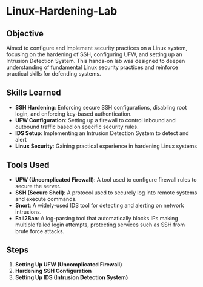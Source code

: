# Linux-Hardening-Lab

## Objective

Aimed to configure and implement security practices on a Linux system, focusing on the hardening of SSH, configuring UFW, and setting up an Intrusion Detection System. This hands-on lab was designed to deepen understanding of fundamental Linux security practices and reinforce practical skills for defending systems.

## Skills Learned

- **SSH Hardening**: Enforcing secure SSH configurations, disabling root login, and enforcing key-based authentication.
- **UFW Configuration**: Setting up a firewall to control inbound and outbound traffic based on specific security rules.
- **IDS Setup**: Implementing an Intrusion Detection System to detect and alert 
- **Linux Security**: Gaining practical experience in hardening Linux systems

## Tools Used

- **UFW (Uncomplicated Firewall)**: A tool used to configure firewall rules to secure the server.
- **SSH (Secure Shell)**: A protocol used to securely log into remote systems and execute commands.
- **Snort**: A widely-used IDS tool for detecting and alerting on network intrusions.
- **Fail2Ban**: A log-parsing tool that automatically blocks IPs making multiple failed login attempts, protecting services such as SSH from brute force attacks.

## Steps

1. **Setting Up UFW (Uncomplicated Firewall)**
2. **Hardening SSH Configuration**
3. **Setting Up IDS (Intrusion Detection System)**

